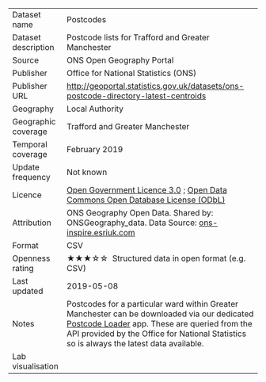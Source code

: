 <table>
<tr>
	<td>Dataset name</td>
	<td>Postcodes</td>
</tr>
<tr>
	<td>Dataset description</td>
	<td>Postcode lists for Trafford and Greater Manchester</td>
</tr>
<tr>
	<td>Source</td>
	<td>ONS Open Geography Portal</td>
</tr>
<tr>
	<td>Publisher</td>
	<td>Office for National Statistics (ONS)</td>
</tr>
<tr>
	<td>Publisher URL</td>
	<td><a href="http://geoportal.statistics.gov.uk/datasets/ons-postcode-directory-latest-centroids">http://geoportal.statistics.gov.uk/datasets/ons-postcode-directory-latest-centroids</a></td>
</tr>
<tr>
	<td>Geography</td>
	<td>Local Authority</td>
</tr>
<tr>
	<td>Geographic coverage</td>
	<td>Trafford and Greater Manchester</td>
</tr>
<tr>
	<td>Temporal coverage</td>
	<td>February 2019</td>
</tr>
<tr>
	<td>Update frequency</td>
	<td>Not known</td>
</tr>
<tr>
	<td>Licence</td>
	<td><a href="http://www.nationalarchives.gov.uk/doc/open-government-licence/version/3/">Open Government Licence 3.0</a> ; <a href="https://www.openstreetmap.org/copyright">Open Data Commons Open Database License (ODbL)</a></td>
</tr>
<tr>
	<td>Attribution</td>
	<td>ONS Geography Open Data. Shared by: ONSGeography_data. Data Source: <a href="https://ons-inspire.esriuk.com/arcgis/rest/services/Postcodes/ONS_Postcode_Directory_Latest_Centroids/MapServer/0">ons-inspire.esriuk.com</a></td>
</tr>
<tr>
	<td>Format</td>
	<td>CSV</td>
</tr>
<tr>
	<td>Openness rating</td>
	<td>&#9733&#9733&#9733&#9734&#9734&nbsp; Structured data in open format (e.g. CSV)</td>
</tr>
<tr>
	<td>Last updated</td>
	<td>2019-05-08</td>
</tr>
<tr>
	<td>Notes</td>
	<td>Postcodes for a particular ward within Greater Manchester can be downloaded via our dedicated <a href="https://trafforddatalab.shinyapps.io/postcode_loader/">Postcode Loader</a> app. These are queried from the API provided by the Office for National Statistics so is always the latest data available.</td>
</tr>
<tr>
	<td>Lab visualisation</td>
	<td></td>
</tr>
</table>
